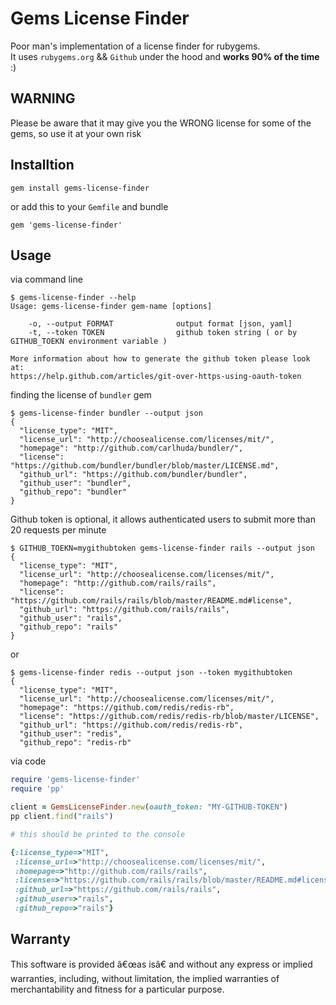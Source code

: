 # Gems License Finder

Poor man's implementation of a license finder for rubygems.
<br/>It uses `rubygems.org` && `Github` under the hood and **works 90% of the time** :)

## WARNING
Please be aware that it may give you the WRONG license for some of the gems,
so use it at your own risk

## Installtion
`gem install gems-license-finder`

or add this to your `Gemfile` and bundle

`gem 'gems-license-finder'`

## Usage
via command line
```
$ gems-license-finder --help
Usage: gems-license-finder gem-name [options]

    -o, --output FORMAT              output format [json, yaml]
    -t, --token TOKEN                github token string ( or by GITHUB_TOEKN environment variable )

More information about how to generate the github token please look at:
https://help.github.com/articles/git-over-https-using-oauth-token
```

finding the license of `bundler` gem
```
$ gems-license-finder bundler --output json
{
  "license_type": "MIT",
  "license_url": "http://choosealicense.com/licenses/mit/",
  "homepage": "http://github.com/carlhuda/bundler/",
  "license": "https://github.com/bundler/bundler/blob/master/LICENSE.md",
  "github_url": "https://github.com/bundler/bundler",
  "github_user": "bundler",
  "github_repo": "bundler"
}

```

Github token is optional, it allows authenticated users to submit more than 20 requests per
minute

```
$ GITHUB_TOEKN=mygithubtoken gems-license-finder rails --output json
{
  "license_type": "MIT",
  "license_url": "http://choosealicense.com/licenses/mit/",
  "homepage": "http://github.com/rails/rails",
  "license": "https://github.com/rails/rails/blob/master/README.md#license",
  "github_url": "https://github.com/rails/rails",
  "github_user": "rails",
  "github_repo": "rails"
}
```
or 
```
$ gems-license-finder redis --output json --token mygithubtoken
{
  "license_type": "MIT",
  "license_url": "http://choosealicense.com/licenses/mit/",
  "homepage": "https://github.com/redis/redis-rb",
  "license": "https://github.com/redis/redis-rb/blob/master/LICENSE",
  "github_url": "https://github.com/redis/redis-rb",
  "github_user": "redis",
  "github_repo": "redis-rb"

```
via code

```ruby
require 'gems-license-finder'
require 'pp'

client = GemsLicenseFinder.new(oauth_token: "MY-GITHUB-TOKEN")
pp client.find("rails")

# this should be printed to the console

{:license_type=>"MIT",
 :license_url=>"http://choosealicense.com/licenses/mit/",
 :homepage=>"http://github.com/rails/rails",
 :license=>"https://github.com/rails/rails/blob/master/README.md#license",
 :github_url=>"https://github.com/rails/rails",
 :github_user=>"rails",
 :github_repo=>"rails"}
```

## Warranty
This software is provided â€œas isâ€ and without any express or implied warranties, including, without limitation, the implied warranties of merchantability and fitness for a particular purpose.

